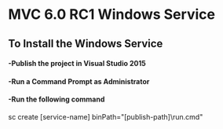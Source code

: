 MVC 6.0 RC1 Windows Service
=======

## To Install the Windows Service

#### -Publish the project in Visual Studio 2015

#### -Run a Command Prompt as Administrator

#### -Run the following command
sc create [service-name] binPath="[publish-path]\run.cmd"
